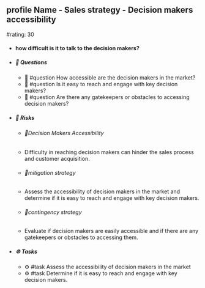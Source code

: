 ## profile Name - Sales strategy - Decision makers accessibility
#rating: 30
- #### how difficult is it to talk to the decision makers?
- ##### 💭 Questions
  - 💭 #question How accessible are the decision makers in the market?
  - 💭 #question Is it easy to reach and engage with key decision makers?
  - 💭 #question Are there any gatekeepers or obstacles to accessing decision makers?
- ##### 🚨 Risks
  - ###### 🚨Decision Makers Accessibility
  - Difficulty in reaching decision makers can hinder the sales process and customer acquisition.
  - ###### 🚨mitigation strategy
  - Assess the accessibility of decision makers in the market and determine if it is easy to reach and engage with key decision makers.
  - ###### 🚨contingency strategy
  - Evaluate if decision makers are easily accessible and if there are any gatekeepers or obstacles to accessing them.
- ##### ⚙️ Tasks
  - ⚙️ #task Assess the accessibility of decision makers in the market
  - ⚙️ #task  Determine if it is easy to reach and engage with key decision makers.


